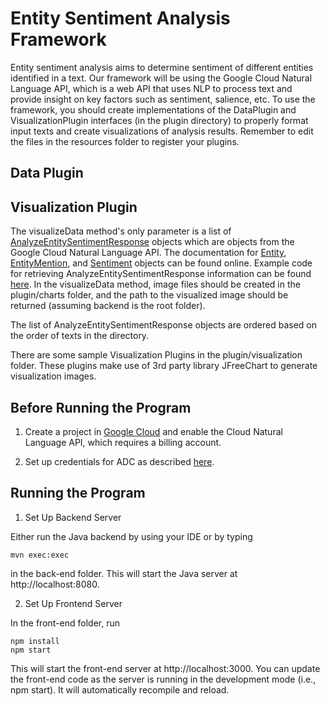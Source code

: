 # Entity Sentiment Analysis Framework
Entity sentiment analysis aims to determine sentiment of different entities identified in a text. Our framework will be using the Google Cloud Natural Language API, which is a web API that uses NLP to process text and provide insight on key factors such as sentiment, salience, etc. To use the framework, you should create implementations of the DataPlugin and VisualizationPlugin interfaces (in the plugin directory) to properly format input texts and create visualizations of analysis results. Remember to edit the files in the resources folder to register your plugins.

## Data Plugin

## Visualization Plugin
The visualizeData method's only parameter is a list of [AnalyzeEntitySentimentResponse](https://cloud.google.com/python/docs/reference/language/latest/google.cloud.language_v1.types.AnalyzeEntitySentimentResponse) objects which are objects from the Google Cloud Natural Language API. The documentation for [Entity](https://cloud.google.com/python/docs/reference/language/latest/google.cloud.language_v1.types.Entity), [EntityMention](https://cloud.google.com/python/docs/reference/language/latest/google.cloud.language_v1.types.EntityMention), and [Sentiment](https://cloud.google.com/python/docs/reference/language/latest/google.cloud.language_v1.types.Sentiment) objects can be found online. Example code for retrieving AnalyzeEntitySentimentResponse information can be found [here](https://cloud.google.com/natural-language/docs/analyzing-entity-sentiment#analyzing_entity_sentiment_2). In the visualizeData method, image files should be created in the plugin/charts folder, and the path to the visualized image should be returned (assuming backend is the root folder).

The list of AnalyzeEntitySentimentResponse objects are ordered based on the order of texts in the directory.

There are some sample Visualization Plugins in the plugin/visualization folder. These plugins make use of 3rd party library JFreeChart to generate visualization images.

## Before Running the Program

1. Create a project in [Google Cloud](https://console.cloud.google.com/) and enable the Cloud Natural Language API, which requires a billing account.

2. Set up credentials for ADC as described [here](https://cloud.google.com/docs/authentication/application-default-credentials).

## Running the Program

1. Set Up Backend Server

Either run the Java backend by using your IDE or by typing 

```
mvn exec:exec
```
in the back-end folder. This will start the Java server at http://localhost:8080.

2. Set Up Frontend Server

In the front-end folder, run

```
npm install
npm start
```

This will start the front-end server at http://localhost:3000. You can update the front-end code as the server is running in the development mode (i.e., npm start). It will automatically recompile and reload.